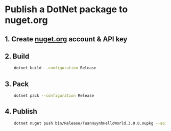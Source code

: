# Publish a DotNet package to nuget.org

## 1. Create [nuget.org](https://www.nuget.org/) account & API key

## 2. Build

```bash
    dotnet build --configuration Release
```

## 3. Pack

```bash
    dotnet pack --configuration Release
```

## 4. Publish

```bash
    dotnet nuget push bin/Release/TuanHuynhHelloWorld.3.0.0.nupkg --api-key $NUGET_API_KEY --source https://api.nuget.org/v3/index.json
```
